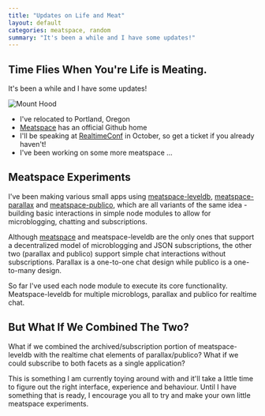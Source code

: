 ```yaml
---
title: "Updates on Life and Meat"
layout: default
categories: meatspace, random
summary: "It's been a while and I have some updates!"
---
```


## Time Flies When You're Life is Meating.

It's been a while and I have some updates!

![Mount Hood](https://dl.dropboxusercontent.com/u/1913694/blog/portland.jpg)

* I've relocated to Portland, Oregon
* [Meatspace](https://github.com/meatspaces) has an official Github home
* I'll be speaking at [RealtimeConf](http://2013.realtimeconf.com) in October, so get a ticket if you already haven't!
* I've been working on some more meatspace ...

## Meatspace Experiments

I've been making various small apps using [meatspace-leveldb](https://npmjs.org/package/meatspace-leveldb), [meatspace-parallax](https://npmjs.org/package/meatspace-parallax) and [meatspace-publico](https://npmjs.org/package/meatspace-publico), which are all variants of the same idea - building basic interactions in simple node modules to allow for microblogging, chatting and subscriptions.

Although [meatspace](https://npmjs.org/package/meatspace) and meatspace-leveldb are the only ones that support a decentralized model of microblogging and JSON subscriptions, the other two
(parallax and publico) support simple chat interactions without subscriptions. Parallax is a one-to-one chat design while publico is a one-to-many design.

So far I've used each node module to execute its core functionality. Meatspace-leveldb for multiple microblogs, parallax and publico for realtime chat.

## But What If We Combined The Two?

What if we combined the archived/subscription portion of meatspace-leveldb with the realtime chat elements of parallax/publico? What if we could subscribe to both facets as a single application?

This is something I am currently toying around with and it'll take a little time to figure out the right interface, experience and behaviour. Until I have something that is ready, I encourage you all to try and make your own little meatspace experiments.
